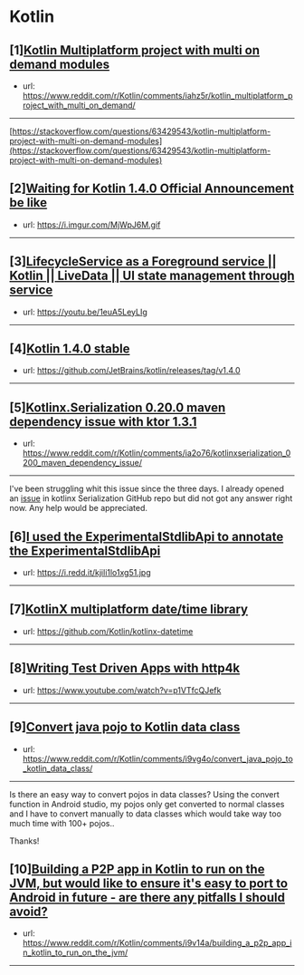 # Kotlin
## [1][Kotlin Multiplatform project with multi on demand modules](https://www.reddit.com/r/Kotlin/comments/iahz5r/kotlin_multiplatform_project_with_multi_on_demand/)
- url: https://www.reddit.com/r/Kotlin/comments/iahz5r/kotlin_multiplatform_project_with_multi_on_demand/
---
[https://stackoverflow.com/questions/63429543/kotlin-multiplatform-project-with-multi-on-demand-modules](https://stackoverflow.com/questions/63429543/kotlin-multiplatform-project-with-multi-on-demand-modules)
## [2][Waiting for Kotlin 1.4.0 Official Announcement be like](https://www.reddit.com/r/Kotlin/comments/i9wygq/waiting_for_kotlin_140_official_announcement_be/)
- url: https://i.imgur.com/MjWpJ6M.gif
---

## [3][LifecycleService as a Foreground service || Kotlin || LiveData || UI state management through service](https://www.reddit.com/r/Kotlin/comments/iacyhf/lifecycleservice_as_a_foreground_service_kotlin/)
- url: https://youtu.be/1euA5LeyLIg
---

## [4][Kotlin 1.4.0 stable](https://www.reddit.com/r/Kotlin/comments/i9oh3p/kotlin_140_stable/)
- url: https://github.com/JetBrains/kotlin/releases/tag/v1.4.0
---

## [5][Kotlinx.Serialization 0.20.0 maven dependency issue with ktor 1.3.1](https://www.reddit.com/r/Kotlin/comments/ia2o76/kotlinxserialization_0200_maven_dependency_issue/)
- url: https://www.reddit.com/r/Kotlin/comments/ia2o76/kotlinxserialization_0200_maven_dependency_issue/
---
I've been struggling whit this issue since the three days. I already opened an [issue](https://github.com/Kotlin/kotlinx.serialization/issues/973) in kotlinx Serialization GitHub repo but did not got any answer right now. Any help would be appreciated.
## [6][I used the ExperimentalStdlibApi to annotate the ExperimentalStdlibApi](https://www.reddit.com/r/Kotlin/comments/i9h8i6/i_used_the_experimentalstdlibapi_to_annotate_the/)
- url: https://i.redd.it/kjili1lo1xg51.jpg
---

## [7][KotlinX multiplatform date/time library](https://www.reddit.com/r/Kotlin/comments/i9l6fe/kotlinx_multiplatform_datetime_library/)
- url: https://github.com/Kotlin/kotlinx-datetime
---

## [8][Writing Test Driven Apps with http4k](https://www.reddit.com/r/Kotlin/comments/i9wait/writing_test_driven_apps_with_http4k/)
- url: https://www.youtube.com/watch?v=p1VTfcQJefk
---

## [9][Convert java pojo to Kotlin data class](https://www.reddit.com/r/Kotlin/comments/i9vg4o/convert_java_pojo_to_kotlin_data_class/)
- url: https://www.reddit.com/r/Kotlin/comments/i9vg4o/convert_java_pojo_to_kotlin_data_class/
---
Is there an easy way to convert pojos in data classes? Using the convert function in Android studio, my pojos only get converted to normal classes and I have to convert manually to data classes which would take way too much time with 100+ pojos..

Thanks!
## [10][Building a P2P app in Kotlin to run on the JVM, but would like to ensure it's easy to port to Android in future - are there any pitfalls I should avoid?](https://www.reddit.com/r/Kotlin/comments/i9v14a/building_a_p2p_app_in_kotlin_to_run_on_the_jvm/)
- url: https://www.reddit.com/r/Kotlin/comments/i9v14a/building_a_p2p_app_in_kotlin_to_run_on_the_jvm/
---

